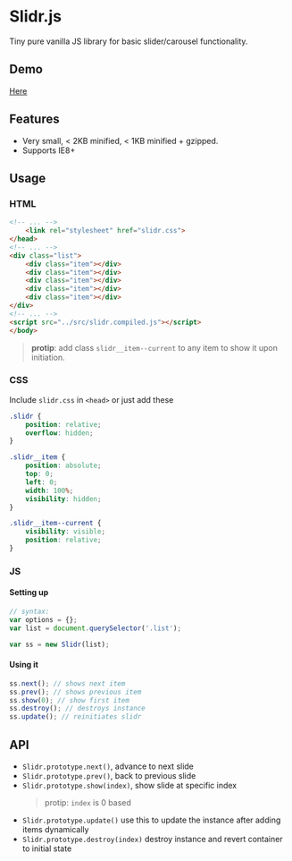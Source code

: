 # Slidr.js

Tiny pure vanilla JS library for basic slider/carousel functionality.

## Demo
[Here](https://rawgit.com/abdusco/slidr.js/master/demo/index.html)

## Features

+ Very small, < 2KB minified, < 1KB minified + gzipped.
+ Supports IE8+

## Usage

### HTML
```html
<!-- ... -->    
    <link rel="stylesheet" href="slidr.css">
</head>
<!-- ... -->
<div class="list">
    <div class="item"></div>
    <div class="item"></div>
    <div class="item"></div>
    <div class="item"></div>
    <div class="item"></div>
</div>
<!-- ... -->
<script src="../src/slidr.compiled.js"></script>
</body>
```
> **protip**: add class `slidr__item--current` to any item to show it upon initiation.

### CSS

Include `slidr.css` in `<head>` or just add these

```css
.slidr {
    position: relative;
    overflow: hidden;
}

.slidr__item {
    position: absolute;
    top: 0;
    left: 0;
    width: 100%;
    visibility: hidden;
}

.slidr__item--current {
    visibility: visible;
    position: relative;
}
```

### JS
#### Setting up
```js
// syntax:
var options = {};
var list = document.querySelector('.list');

var ss = new Slidr(list);
```

#### Using it
```js
ss.next(); // shows next item
ss.prev(); // shows previous item
ss.show(0); // show first item
ss.destroy(); // destroys instance
ss.update(); // reinitiates slidr
```

## API

+ `Slidr.prototype.next()`, advance to next slide
+ `Slidr.prototype.prev()`, back to previous slide
+ `Slidr.prototype.show(index)`, show slide at specific index 
  > protip: `index` is 0 based
+ `Slidr.prototype.update()` use this to update the instance after adding items dynamically
+ `Slidr.prototype.destroy(index)` destroy instance and revert container to initial state
